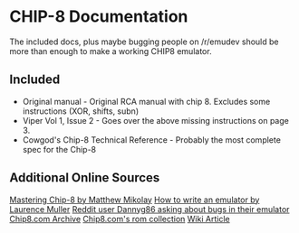 # CHIP-8 Documentation
The included docs, plus maybe bugging people on /r/emudev should be more than enough to make a working CHIP8 emulator.

Included
--------
* Original manual - Original RCA manual with chip 8. Excludes some instructions (XOR, shifts, subn)
* Viper Vol 1, Issue 2 - Goes over the above missing instructions on page 3.
* Cowgod's Chip-8 Technical Reference - Probably the most complete spec for the Chip-8

Additional Online Sources
-------------------------
[Mastering Chip-8 by Matthew Mikolay](http://mattmik.com/files/chip8/mastering/chip8.html)
[How to write an emulator by Laurence Muller](http://www.multigesture.net/articles/how-to-write-an-emulator-chip-8-interpreter/)
[Reddit user Dannyg86 asking about bugs in their emulator](https://www.reddit.com/r/EmuDev/comments/5so1bo/chip8_emu_questions/)
[Chip8.com Archive](https://web.archive.org/web/20161002171937/http://chip8.com/)
[Chip8.com's rom collection](https://web.archive.org/web/20161020052454/http://chip8.com/downloads/Chip-8%20Pack.zip)
[Wiki Article](https://en.wikipedia.org/wiki/CHIP-8)
